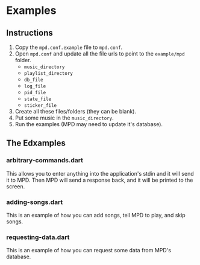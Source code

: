 # Examples

## Instructions

1. Copy the `mpd.conf.example` file to `mpd.conf`.
2. Open `mpd.conf` and update all the file urls to point to the `example/mpd` folder.
	- `music_directory`
	- `playlist_directory`
	- `db_file`
	- `log_file`
	- `pid_file`
	- `state_file`
	- `sticker_file`
3. Create all these files/folders (they can be blank).
4. Put some music in the `music_directory`.
5. Run the examples (MPD may need to update it's database).

## The Edxamples

### arbitrary-commands.dart

This allows you to enter anything into the application's stdin and it will send it to MPD. Then MPD will send a response back, and it will be printed to the screen.

### adding-songs.dart

This is an example of how you can add songs, tell MPD to play, and skip songs.

### requesting-data.dart

This is an example of how you can request some data from MPD's database.